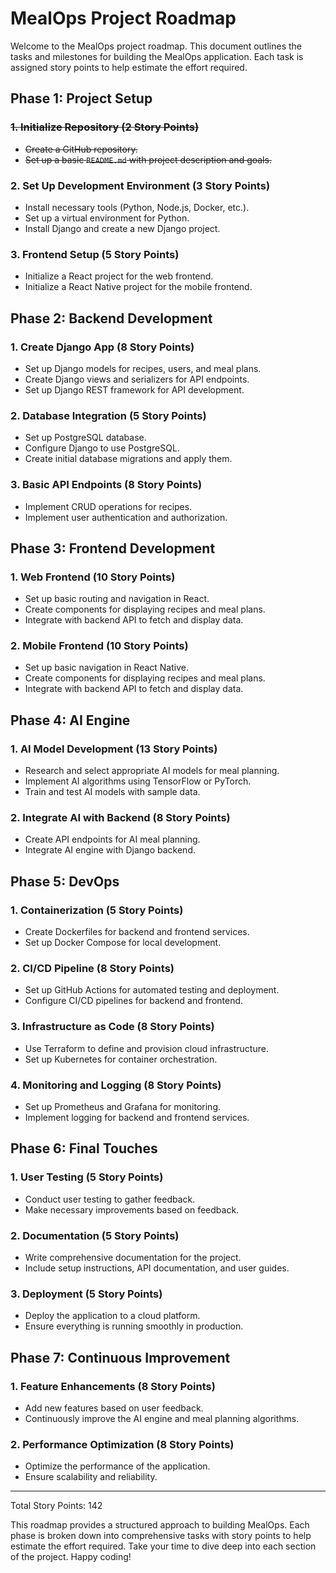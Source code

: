 # MealOps Project Roadmap

Welcome to the MealOps project roadmap. This document outlines the tasks and milestones for building the MealOps application. Each task is assigned story points to help estimate the effort required.

## Phase 1: Project Setup

### <s> 1. Initialize Repository (2 Story Points) 
- Create a GitHub repository.
- Set up a basic `README.md` with project description and goals. </s>

### 2. Set Up Development Environment (3 Story Points)
- Install necessary tools (Python, Node.js, Docker, etc.).
- Set up a virtual environment for Python.
- Install Django and create a new Django project.

### 3. Frontend Setup (5 Story Points)
- Initialize a React project for the web frontend.
- Initialize a React Native project for the mobile frontend.

## Phase 2: Backend Development

### 1. Create Django App (8 Story Points)
- Set up Django models for recipes, users, and meal plans.
- Create Django views and serializers for API endpoints.
- Set up Django REST framework for API development.

### 2. Database Integration (5 Story Points)
- Set up PostgreSQL database.
- Configure Django to use PostgreSQL.
- Create initial database migrations and apply them.

### 3. Basic API Endpoints (8 Story Points)
- Implement CRUD operations for recipes.
- Implement user authentication and authorization.

## Phase 3: Frontend Development

### 1. Web Frontend (10 Story Points)
- Set up basic routing and navigation in React.
- Create components for displaying recipes and meal plans.
- Integrate with backend API to fetch and display data.

### 2. Mobile Frontend (10 Story Points)
- Set up basic navigation in React Native.
- Create components for displaying recipes and meal plans.
- Integrate with backend API to fetch and display data.

## Phase 4: AI Engine

### 1. AI Model Development (13 Story Points)
- Research and select appropriate AI models for meal planning.
- Implement AI algorithms using TensorFlow or PyTorch.
- Train and test AI models with sample data.

### 2. Integrate AI with Backend (8 Story Points)
- Create API endpoints for AI meal planning.
- Integrate AI engine with Django backend.

## Phase 5: DevOps

### 1. Containerization (5 Story Points)
- Create Dockerfiles for backend and frontend services.
- Set up Docker Compose for local development.

### 2. CI/CD Pipeline (8 Story Points)
- Set up GitHub Actions for automated testing and deployment.
- Configure CI/CD pipelines for backend and frontend.

### 3. Infrastructure as Code (8 Story Points)
- Use Terraform to define and provision cloud infrastructure.
- Set up Kubernetes for container orchestration.

### 4. Monitoring and Logging (8 Story Points)
- Set up Prometheus and Grafana for monitoring.
- Implement logging for backend and frontend services.

## Phase 6: Final Touches

### 1. User Testing (5 Story Points)
- Conduct user testing to gather feedback.
- Make necessary improvements based on feedback.

### 2. Documentation (5 Story Points)
- Write comprehensive documentation for the project.
- Include setup instructions, API documentation, and user guides.

### 3. Deployment (5 Story Points)
- Deploy the application to a cloud platform.
- Ensure everything is running smoothly in production.

## Phase 7: Continuous Improvement

### 1. Feature Enhancements (8 Story Points)
- Add new features based on user feedback.
- Continuously improve the AI engine and meal planning algorithms.

### 2. Performance Optimization (8 Story Points)
- Optimize the performance of the application.
- Ensure scalability and reliability.

---

Total Story Points: 142

This roadmap provides a structured approach to building MealOps. Each phase is broken down into comprehensive tasks with story points to help estimate the effort required. Take your time to dive deep into each section of the project. Happy coding!